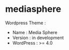 mediasphere
===========

Wordpress Theme :
- Name : Media Sphere
- Version : in development
- WordPress : >= 4.0 

